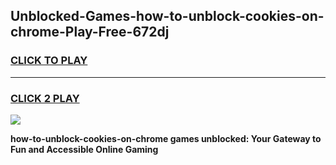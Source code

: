 
## Unblocked-Games-how-to-unblock-cookies-on-chrome-Play-Free-672dj
<h3>
<a href="https://premium76.site?title=how-to-unblock-cookies-on-chrome&ref=21A">CLICK TO PLAY</a></h3>
<hr>

<h3>
<a href="https://premium76.site?title=how-to-unblock-cookies-on-chrome&ref=21A">CLICK 2 PLAY</a>
  
</h3>

<a href="https://premium76.site?title=how-to-unblock-cookies-on-chrome&ref=21A"><img src="https://clearcache.store/games.png"></a>


**how-to-unblock-cookies-on-chrome games unblocked: Your Gateway to Fun and Accessible Online Gaming**
